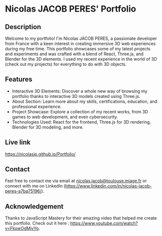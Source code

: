 # Nicolas JACOB PERES' Portfolio

## Description 
Welcome to my portfolio! I'm Nicolas JACOB PERES, a passionate developer from France with a keen interest in creating immersive 3D web experiences during my free time. This portfolio showcases some of my latest projects and experiments and was crafted with a blend of React, Three.js, and Blender for the 3D elements. I used my recent experience in the world of 3D (check out my projects) for everything to do with 3D objects. 

## Features
- Interactive 3D Elements: Discover a whole new way of browsing my portfolio thanks to interactive 3D models created using Three.js.
- About Section: Learn more about my skills, certifications, education, and professional experience.
- Project Showcase: Explore a collection of my recent works, from 3D games to web development, and even cybersecurity.
- Technologies Used: React for the frontend, Three.js for 3D rendering, Blender for 3D modeling, and more.

## Live link
https://nicolasjp.github.io/Portfolio/

## Contact
Feel free to contact me via email at nicolas.jacob@toulouse.miage.fr or connect with me on LinkedIn (https://www.linkedin.com/in/nicolas-jacob-peres-a7ba75196/).

## Acknowledgement
Thanks to JavaScript Mastery for their amazing video that helped me create this portfolio. Check out it here : https://www.youtube.com/watch?v=FkowOdMjvYo. 
